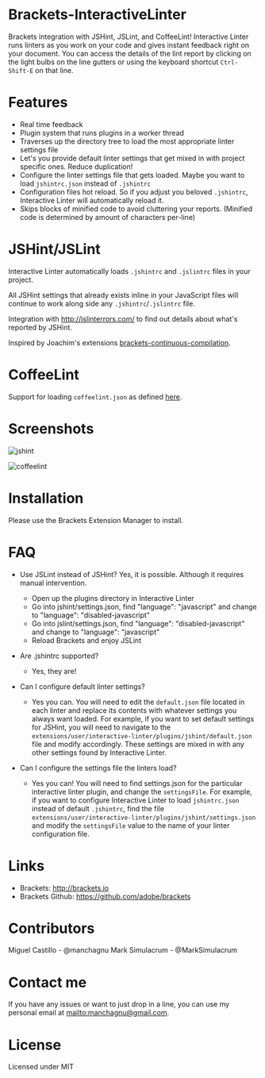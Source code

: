 Brackets-InteractiveLinter
===========================
Brackets integration with JSHint, JSLint, and CoffeeLint! Interactive Linter runs linters as you work on your code and gives instant feedback right on your document.  You can access the details of the lint report by clicking on the light bulbs on the line gutters or using the keyboard shortcut `Ctrl-Shift-E` on that line.

Features
===================
* Real time feedback
* Plugin system that runs plugins in a worker thread
* Traverses up the directory tree to load the most appropriate linter settings file
* Let's you provide default linter settings that get mixed in with project specific ones.  Reduce duplication!
* Configure the linter settings file that gets loaded. Maybe you want to load `jshintrc.json` instead of `.jshintrc`
* Configuration files hot reload. So if you adjust you beloved `.jshintrc`, Interactive Linter will automatically reload it.
* Skips blocks of minified code to avoid cluttering your reports. (Minified code is determined by amount of characters per-line)


JSHint/JSLint
===================
Interactive Linter automatically loads `.jshintrc` and `.jslintrc` files in your project.

All JSHint settings that already exists inline in your JavaScript files will continue to work along side any `.jshintrc`/`.jslintrc` file.

Integration with <http://jslinterrors.com/> to find out details about what's reported by JSHint.

Inspired by Joachim's extensions [brackets-continuous-compilation](https://github.com/JoachimK/brackets-continuous-compilation).


CoffeeLint
===================
Support for loading `coffeelint.json` as defined [here](http://www.coffeelint.org/#usage).

Screenshots
===================

![jshint](https://raw.github.com/wiki/MiguelCastillo/Brackets-InteractiveLinter/images/jshint.png)

![coffeelint](https://raw.github.com/wiki/MiguelCastillo/Brackets-InteractiveLinter/images/coffeelint.png)

Installation
===================

Please use the Brackets Extension Manager to install.


FAQ
===================

* Use JSLint instead of JSHint? Yes, it is possible. Although it requires manual intervention.
    - Open up the plugins directory in Interactive Linter
    - Go into jshint/settings.json, find "language": "javascript" and change to "language": "disabled-javascript"
    - Go into jslint/settings.json, find "language": "disabled-javascript" and change to "language": "javascript"
    - Reload Brackets and enjoy JSLint

* Are .jshintrc supported?
    - Yes, they are!

* Can I configure default linter settings?
    - Yes you can.  You will need to edit the `default.json` file located in each linter and replace its contents with whatever settings you always want loaded. For example, if you want to set default settings for JSHint, you will need to navigate to the `extensions/user/interactive-linter/plugins/jshint/default.json` file and modify accordingly.  These settings are mixed in with any other settings found by Interactive Linter.

* Can I configure the settings file the linters load?
   - Yes you can!  You will need to find settings.json for the particular interactive linter plugin, and change the `settingsFile`.  For example, if you want to configure Interactive Linter to load `jshintrc.json` instead of default `.jshintrc`, find the file `extensions/user/interactive-linter/plugins/jshint/settings.json` and modify the `settingsFile` value to the name of your linter configuration file.


Links
===================
 - Brackets: <http://brackets.io>
 - Brackets Github: <https://github.com/adobe/brackets>


Contributors
===================
Miguel Castillo - @manchagnu
Mark Simulacrum - @MarkSimulacrum 


Contact me
===================

If you have any issues or want to just drop in a line, you can use my personal email at <mailto:manchagnu@gmail.com>.

License
===================

Licensed under MIT
